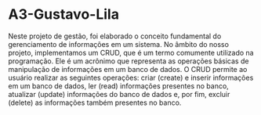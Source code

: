 # A3-Gustavo-Lila


Neste projeto de gestão, foi elaborado o conceito fundamental do gerenciamento de informações em um sistema. No âmbito do nosso projeto, implementamos um CRUD, que é um termo comumente utilizado na programação. Ele é um acrônimo que representa as operações básicas de manipulação de informações em um banco de dados. O CRUD permite ao usuário realizar as seguintes operações: criar (create) e inserir informações em um banco de dados, ler (read) informações presentes no banco, atualizar (update) informações do banco de dados e, por fim, excluir (delete) as informações também presentes no banco.
